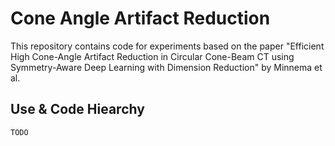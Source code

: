 # Cone Angle Artifact Reduction 

This repository contains code for experiments based on the paper "Efficient High Cone-Angle Artifact Reduction in Circular Cone-Beam CT using Symmetry-Aware Deep Learning with Dimension Reduction" by Minnema et al.

## Use & Code Hiearchy
    TODO